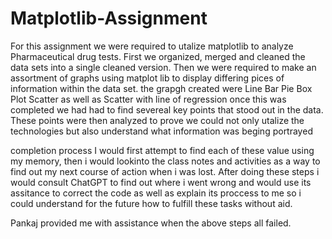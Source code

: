 # Matplotlib-Assignment

For this assignment we were required to utalize matplotlib to analyze Pharmaceutical drug tests.
First we organized, merged and cleaned the data sets into a single cleaned version.
Then we were required to make an assortment of graphs using matplot lib to display differing pices of information within the data set.
the grapgh created were
Line
Bar
Pie
Box Plot
Scatter
as well as Scatter with line of regression
once this was completed we had had to find severeal key points that stood out in the data.
These points were then analyzed to prove we could not only utalize the technologies but also understand what information was beging portrayed

completion process I would first attempt to find each of these value using my memory, then i would lookinto the class notes and activities as a way to find out my next course of action when i was lost. After doing these steps i would consult ChatGPT to find out where i went wrong and would use its assitance to correct the code as well as explain its proccess to me so i could understand for the future how to fulfill these tasks without aid.

Pankaj provided me with assistance when the above steps all failed.
